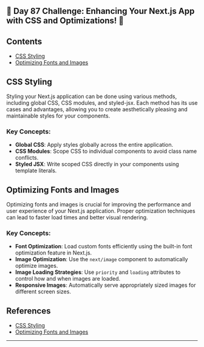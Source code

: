## 🚀 Day 87 Challenge: Enhancing Your Next.js App with CSS and Optimizations! 🚀

## Contents
- [CSS Styling](#css-styling)
- [Optimizing Fonts and Images](#optimizing-fonts-and-images)

## CSS Styling

Styling your Next.js application can be done using various methods, including global CSS, CSS modules, and styled-jsx. Each method has its use cases and advantages, allowing you to create aesthetically pleasing and maintainable styles for your components.

### Key Concepts:
- **Global CSS**: Apply styles globally across the entire application.
- **CSS Modules**: Scope CSS to individual components to avoid class name conflicts.
- **Styled JSX**: Write scoped CSS directly in your components using template literals.

## Optimizing Fonts and Images

Optimizing fonts and images is crucial for improving the performance and user experience of your Next.js application. Proper optimization techniques can lead to faster load times and better visual rendering.

### Key Concepts:
- **Font Optimization**: Load custom fonts efficiently using the built-in font optimization feature in Next.js.
- **Image Optimization**: Use the `next/image` component to automatically optimize images.
- **Image Loading Strategies**: Use `priority` and `loading` attributes to control how and when images are loaded.
- **Responsive Images**: Automatically serve appropriately sized images for different screen sizes.

## References
- [CSS Styling](https://nextjs.org/learn/dashboard-app/css-styling)
- [Optimizing Fonts and Images](https://nextjs.org/learn/dashboard-app/optimizing-fonts-images)

---
